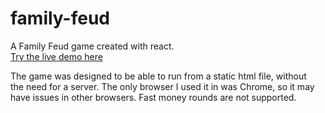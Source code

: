# family-feud
A Family Feud game created with react.  
[Try the live demo here](https://jvkolyadich.github.io/family-feud/)  

The game was designed to be able to run from a static html file, without  
the need for a server. The only browser I used it in was Chrome, so it may  
have issues in other browsers. Fast money rounds are not supported.
